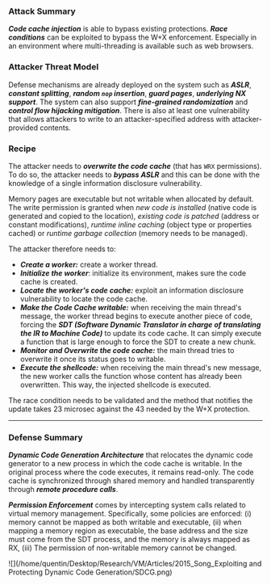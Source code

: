 ### Attack Summary

***Code cache injection*** is able to bypass existing protections. ***Race conditions*** can be exploited to bypass the W+X enforcement. Especially in an environment where multi-threading is available such as web browsers.

### Attacker Threat Model

Defense mechanisms are already deployed on the system such as ***ASLR***, ***constant splitting***, ***random `nop` insertion***, ***guard pages***, ***underlying NX support***. The system can also support ***fine-grained randomization*** and ***control flow hijacking mitigation***. There is also at least one vulnerability that allows attackers to write to an attacker-specified address with attacker-provided contents.

### Recipe

The attacker needs to ***overwrite the code cache*** (that has `WRX` permissions). To do so, the attacker needs to ***bypass ASLR*** and this can be done with the knowledge of a single information disclosure vulnerability.

Memory pages are executable but not writable when allocated by default. The write permission is granted when *new code is installed* (native code is generated and copied to the location), *existing code is patched* (address or constant modifications), *runtime inline caching* (object type or properties cached) or *runtime garbage collection* (memory needs to be managed).

The attacker therefore needs to:

- ***Create a worker:*** create a worker thread.
- ***Initialize the worker***: initialize its environment, makes sure the code cache is created.
- ***Locate the worker's code cache:*** exploit an information disclosure vulnerability to locate the code cache.
- ***Make the Code Cache writable:*** when receiving the main thread's message, the worker thread begins to execute another piece of code, forcing the ***SDT (Software Dynamic Translator in charge of translating the IR to Machine Code)*** to update its code cache. It can simply execute a function that is large enough to force the SDT to create a new chunk.
- ***Monitor and Overwrite the code cache:*** the main thread tries to overwrite it once its status goes to writable.
- ***Execute the shellcode:*** when receiving the main thread's new message, the new worker calls the function whose content has already been overwritten. This way, the injected shellcode is executed.

The race condition needs to be validated and the method that notifies the update takes 23 microsec against the 43 needed by the W+X protection.

---

### Defense Summary

***Dynamic Code Generation Architecture*** that relocates the dynamic code generator to a new process in which the code cache is writable. In the original process where the code executes, it remains read-only. The code cache is synchronized through shared memory and handled transparently through ***remote procedure calls***. 

***Permission Enforcement*** comes by intercepting system calls related to virtual memory management. Specifically, some policies are enforced: (i) memory cannot be mapped as both writable and executable, (ii) when mapping a memory region as executable, the base address and the size must come from the SDT process, and the memory is always mapped as RX, (iii) The permission of non-writable memory cannot be changed.

![](/home/quentin/Desktop/Research/VM/Articles/2015_Song_Exploiting and Protecting Dynamic Code Generation/SDCG.png)
